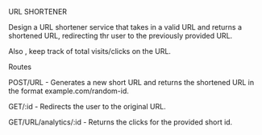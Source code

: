 URL SHORTENER

Design a URL shortener service that takes in a valid URL and returns a shortened URL, redirecting thr user to the previously provided URL.

Also , keep track of total visits/clicks on the URL.

Routes

POST/URL - Generates a new short URL and returns the shortened URL in the format example.com/random-id.

GET/:id - Redirects the user to the original URL.

GET/URL/analytics/:id - Returns the clicks for the provided short id.